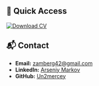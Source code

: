 
## 🚀 Quick Access

[![Download CV](https://img.shields.io/badge/Download-CV-blue?style=for-the-badge&logo=adobeacrobatreader)](https://raw.githubusercontent.com/Un2mercey/CV/refs/heads/main/Senior%20Frontend%20Engineer%20Arseniy%20Markov.pdf)

## 📬 Contact
- **Email:** [zamberg42@gmail.com](mailto:zamberg42@gmail.com)  
- **LinkedIn:** [Arseniy Markov](https://www.linkedin.com/in/arseniy-markov/)  
- **GitHub:** [Un2mercey](https://github.com/Un2mercey)

